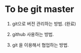To be git master
=================

1. git으로 버전 관리하는 방법. (완료)

2. github 사용하는 방법. 

3. git 을 이용해서 협업하는 방법. 
